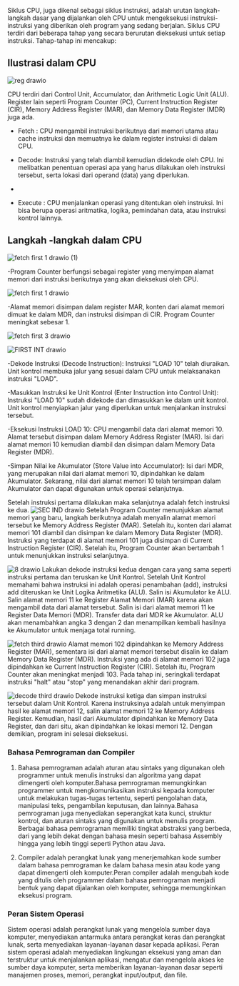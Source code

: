 
Siklus CPU, juga dikenal sebagai siklus instruksi, adalah urutan langkah-langkah dasar yang dijalankan oleh CPU untuk mengeksekusi instruksi-instruksi yang diberikan oleh program yang sedang berjalan. Siklus CPU terdiri dari beberapa tahap yang secara berurutan dieksekusi untuk setiap instruksi. Tahap-tahap ini mencakup:
## Ilustrasi dalam CPU
![reg drawio](https://github.com/anggiadwi/SysOP24-3123521028/assets/160558458/61b6b7a9-7aec-410b-ad2d-fda9727b52c1)

CPU terdiri dari Control Unit, Accumulator, dan Arithmetic Logic Unit (ALU).
Register lain seperti Program Counter (PC), Current Instruction Register (CIR), Memory Address Register (MAR), dan Memory Data Register (MDR) juga ada.

- Fetch :  CPU mengambil instruksi berikutnya dari memori utama atau cache instruksi dan memuatnya ke dalam register instruksi di dalam CPU.

- Decode: Instruksi yang telah diambil kemudian didekode oleh CPU. Ini melibatkan penentuan operasi apa yang harus dilakukan oleh instruksi tersebut, serta lokasi dari operand (data) yang diperlukan.
- 
- Execute :  CPU menjalankan operasi yang ditentukan oleh instruksi. Ini bisa berupa operasi aritmatika, logika, pemindahan data, atau instruksi kontrol lainnya.

## Langkah -langkah dalam CPU

![fetch first 1 drawio (1)](https://github.com/anggiadwi/SysOP24-3123521028/assets/160558458/02ba1252-34cf-4e2d-874b-032f78a708ae)

-Program Counter berfungsi sebagai register yang menyimpan alamat memori dari instruksi berikutnya yang akan dieksekusi oleh CPU.

![fetch first 1 drawio](https://github.com/anggiadwi/SysOP24-3123521028/assets/160558458/e006f329-9357-4338-a8f9-4af8d16c2c83)

-Alamat memori disimpan dalam register MAR, konten dari alamat memori dimuat ke dalam MDR, dan instruksi disimpan di CIR. Program Counter meningkat sebesar 1.

![fetch first 3 drawio](https://github.com/anggiadwi/SysOP24-3123521028/assets/160558458/ea967b3a-284b-4d06-819c-c57230a2cea2)



![FIRST INT drawio](https://github.com/anggiadwi/SysOP24-3123521028/assets/160558458/ccc943bf-2ad0-458d-9657-46f1d7b3efe8)

-Dekode Instruksi (Decode Instruction):
Instruksi "LOAD 10" telah diuraikan. Unit kontrol membuka jalur yang sesuai dalam CPU untuk melaksanakan instruksi "LOAD".

-Masukkan Instruksi ke Unit Kontrol (Enter Instruction into Control Unit):
Instruksi "LOAD 10" sudah didekode dan dimasukkan ke dalam unit kontrol. Unit kontrol menyiapkan jalur yang diperlukan untuk menjalankan instruksi tersebut.

-Eksekusi Instruksi LOAD 10:
CPU mengambil data dari alamat memori 10. Alamat tersebut disimpan dalam Memory Address Register (MAR). Isi dari alamat memori 10 kemudian diambil dan disimpan dalam Memory Data Register (MDR).

-Simpan Nilai ke Akumulator (Store Value into Accumulator):
Isi dari MDR, yang merupakan nilai dari alamat memori 10, dipindahkan ke dalam Akumulator. Sekarang, nilai dari alamat memori 10 telah tersimpan dalam Akumulator dan dapat digunakan untuk operasi selanjutnya.

Setelah instruksi pertama dilakukan maka selanjutnya adalah fetch instruksi ke dua.
![SEC IND drawio](https://github.com/anggiadwi/SysOP24-3123521028/assets/160558458/8b6ad0b5-89be-4d57-b333-254228dd92a3)
Setelah Program Counter menunjukkan alamat memori yang baru, langkah berikutnya adalah menyalin alamat memori tersebut ke Memory Address Register (MAR). Setelah itu, konten dari alamat memori 101 diambil dan disimpan ke dalam Memory Data Register (MDR). Instruksi yang terdapat di alamat memori 101 juga disimpan di Current Instruction Register (CIR). Setelah itu, Program Counter akan bertambah 1 untuk menunjukkan instruksi selanjutnya.

![8 drawio](https://github.com/anggiadwi/SysOP24-3123521028/assets/160558458/ff0e4a07-f51a-4b54-8c6f-8b1df12f7ac9)
Lakukan dekode instruksi kedua dengan cara yang sama seperti instruksi pertama dan teruskan ke Unit Kontrol. Setelah Unit Kontrol memahami bahwa instruksi ini adalah operasi penambahan (add), instruksi add diteruskan ke Unit Logika Aritmetika (ALU). Salin isi Akumulator ke ALU. Salin alamat memori 11 ke Register Alamat Memori (MAR) karena akan mengambil data dari alamat tersebut. Salin isi dari alamat memori 11 ke Register Data Memori (MDR). Transfer data dari MDR ke Akumulator. ALU akan menambahkan angka 3 dengan 2 dan menampilkan kembali hasilnya ke Akumulator untuk menjaga total running.

![fetch third drawio](https://github.com/anggiadwi/SysOP24-3123521028/assets/160558458/b898d702-5c0f-4790-9a37-6284f2de79e8)
Alamat memori 102 dipindahkan ke Memory Address Register (MAR), sementara isi dari alamat memori tersebut disalin ke dalam Memory Data Register (MDR). Instruksi yang ada di alamat memori 102 juga dipindahkan ke Current Instruction Register (CIR). Setelah itu, Program Counter akan meningkat menjadi 103. Pada tahap ini, seringkali terdapat instruksi "halt" atau "stop" yang menandakan akhir dari program.

![decode third drawio](https://github.com/anggiadwi/SysOP24-3123521028/assets/160558458/0bc61d70-e7c1-429b-bbed-ad6fd59e32c7)
Dekode instruksi ketiga dan simpan instruksi tersebut dalam Unit Kontrol. Karena instruksinya adalah untuk menyimpan hasil ke alamat memori 12, salin alamat memori 12 ke Memory Address Register. Kemudian, hasil dari Akumulator dipindahkan ke Memory Data Register, dan dari situ, akan dipindahkan ke lokasi memori 12. Dengan demikian, program ini selesai dieksekusi.








### Bahasa Pemrograman dan Compiler

1. Bahasa pemrograman adalah aturan atau sintaks yang digunakan oleh programmer untuk menulis instruksi dan algoritma yang dapat dimengerti oleh komputer.Bahasa pemrograman memungkinkan programmer untuk mengkomunikasikan instruksi kepada komputer untuk melakukan tugas-tugas tertentu, seperti pengolahan data, manipulasi teks, pengambilan keputusan, dan lainnya.Bahasa pemrograman juga menyediakan seperangkat kata kunci, struktur kontrol, dan aturan sintaks yang digunakan untuk menulis program.
Berbagai bahasa pemrograman memiliki tingkat abstraksi yang berbeda, dari yang lebih dekat dengan bahasa mesin seperti bahasa Assembly hingga yang lebih tinggi seperti Python atau Java.

2. Compiler adalah perangkat lunak yang menerjemahkan kode sumber dalam bahasa pemrograman ke dalam bahasa mesin atau kode yang dapat dimengerti oleh komputer.Peran compiler adalah mengubah kode yang ditulis oleh programmer dalam bahasa pemrograman menjadi bentuk yang dapat dijalankan oleh komputer, sehingga memungkinkan eksekusi program.

### Peran Sistem Operasi
Sistem operasi adalah perangkat lunak yang mengelola sumber daya komputer, menyediakan antarmuka antara perangkat keras dan perangkat lunak, serta menyediakan layanan-layanan dasar kepada aplikasi.
Peran sistem operasi adalah menyediakan lingkungan eksekusi yang aman dan terstruktur untuk menjalankan aplikasi, mengatur dan mengelola akses ke sumber daya komputer, serta memberikan layanan-layanan dasar seperti manajemen proses, memori, perangkat input/output, dan file.

